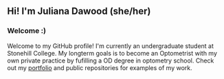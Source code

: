 ## Hi! I'm Juliana Dawood (she/her)

### Welcome :)

Welcome to my GitHub profile! I'm currently an undergraduate student at Stonehill College. My longterm goals is to become an Optometrist with my own private practice by fufilling a OD degree in optometry school. Check out my [portfolio](https://github.com/jdawood04/portfolio) and public repositories for examples of my work.

<!--
**jdawood04/jdawood04** is a ✨ _special_ ✨ repository because its `README.md` (this file) appears on your GitHub profile.

Here are some ideas to get you started:

- 🔭 I’m currently working on ...
- 🌱 I’m currently learning ...
- 👯 I’m looking to collaborate on ...
- 🤔 I’m looking for help with ...
- 💬 Ask me about ...
- 📫 How to reach me: ...
- 😄 Pronouns: ...
- ⚡ Fun fact: ...
-->
